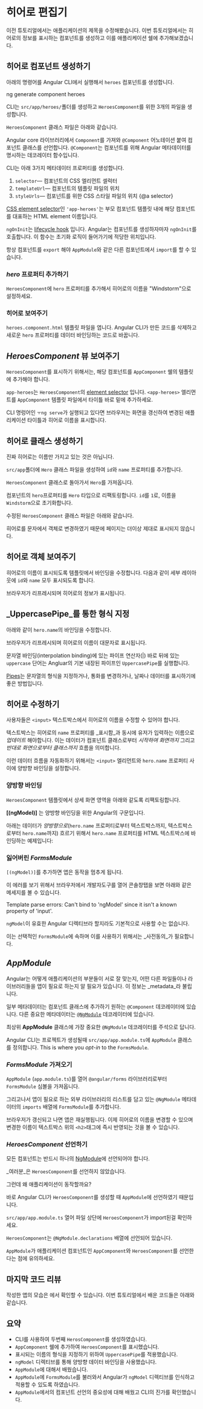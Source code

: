 # 히어로 편집기

이전 튜토리얼에서는 애플리케이션의 제목을 수정해봤습니다.
이번 튜토리얼에서는 히어로의 정보를 표시하는 컴포넌트를 생성하고 이를 애플리케이션 쉘에 추가해보겠습니다.

## 히어로 컴포넌트 생성하기

아래의 명령어를 Angular CLI에서 실행해서 `heroes` 컴포넌트를 생성합니다.

<code-example language="sh" class="code-shell">
  ng generate component heroes
</code-example>

CLI는 `src/app/heroes/`폴더를 생성하고 `HeroesComponent`를 위한 3개의 파일을 생성합니다.

`HeroesComponent` 클래스 파일은 아래와 같습니다.

<code-example 
  path="toh-pt1/src/app/heroes/heroes.component.ts" region="v1" 
  title="app/heroes/heroes.component.ts (initial version)" linenums="false">
</code-example>

Angular core 라이브러리에서 `Component`를 가져와 `@Component` 어노테이션 붙여 컴포넌트 클래스를 선언합니다.
`@Component`는 컴포넌트를 위해 Angular 메타데이터를 명시하는 데코레이터 함수입니다.

CLI는 아래 3가지 메타데이터 프로퍼티를 생성합니다.

1. `selector`&mdash; 컴포넌트의 CSS 엘리먼트 셀럭터
1. `templateUrl`&mdash; 컴포넌트의 템플릿 파일의 위치
1. `styleUrls`&mdash; 컴포넌트를 위한 CSS 스타일 파일의 위치
{@a selector}

[CSS element selector](https://developer.mozilla.org/en-US/docs/Web/CSS/Type_selectors)인 
`'app-heroes'`는 부모 컴포넌트 템플릿 내에 해당 컴포넌트를 대표하는 HTML element 이름입니다. 

`ngOnInit`는 [lifecycle hook](guide/lifecycle-hooks#oninit) 입니다.
Angular는 컴포넌트를 생성하자마자 `ngOnInit`를 호출합니다.
이 함수는 초기화 로직이 들어가기에 적당한 위치입니다.

항상 컴포넌트를 `export` 해야 `AppModule`와 같은 다른 컴포넌트에서 `import`를 할 수 있습니다.

### _hero_ 프로퍼티 추가하기

`HeroesComponent`에 `hero` 프로퍼티를 추가해서 히어로의 이름을 "Windstorm"으로 설정하세요.

<code-example path="toh-pt1/src/app/heroes/heroes.component.ts" region="add-hero" title="heroes.component.ts (hero property)" linenums="false">
</code-example>

### 히어로 보여주기

`heroes.component.html` 템플릿 파일을 엽니다.
Angular CLI가 만든 코드를 삭제하고 새로운 `hero` 프로퍼티를 데이터 바인딩하는 코드로 바꿉니다.

<code-example path="toh-pt1/src/app/heroes/heroes.component.1.html" title="heroes.component.html" region="show-hero-1" linenums="false">
</code-example>

## _HeroesComponent_ 뷰 보여주기

`HeroesComponent`를 표시하기 위해서는, 해당 컴포넌트를 `AppComponent` 쉘의 템플릿에 추가해야 합니다.

`app-heroes`는 `HeroesComponent`의 [element selector](#selector) 입니다.
`<app-heroes>` 엘리먼트를 `AppComponent` 템플릿 파일에서 타이틀 바로 밑에 추가하세요.

<code-example path="toh-pt1/src/app/app.component.html" title="src/app/app.component.html" linenums="false">
</code-example>

CLI 명렁어인 `ㅜng serve`가 실행되고 있다면 브라우저는 화면을 갱신하여 변경된 애플리케이션 타이틀과 히어로 이름을 표시합니다.

## 히어로 클래스 생성하기

진짜 히어로는 이름만 가지고 있는 것은 아닙니다.

`src/app`폴더에 `Hero` 클래스 파일을 생성하여 `id`와 `name` 프로퍼티를 추가합니다.

<code-example path="toh-pt1/src/app/hero.ts"  title="src/app/hero.ts" linenums="false">
</code-example>

`HeroesComponent` 클래스로 돌아가서 `Hero`를 가져옵니다.

컴포넌트의 `hero`프로퍼티를 `Hero` 타입으로 리팩토링합니다.
`id`를 `1`로, 이름을 `Windstorm`으로 초기화합니다.

수정된 `HeroesComponent` 클래스 파일은 아래와 같습니다.

<code-example path="toh-pt1/src/app/heroes/heroes.component.ts" linenums="false"
  title= "src/app/heroes/heroes.component.ts">
</code-example>

히어로를 문자에서 객체로 변경하였기 때문에 페이지는 더이상 제대로 표시되지 않습니다. 

## 히어로 객체 보여주기

히어로의 이름이 표시되도록 템플릿에서 바인딩을 수정합니다. 다음과 같이 세부 레이아웃에 `id`와 `name` 모두 표시되도록 합니다. 

<code-example 
  path="toh-pt1/src/app/heroes/heroes.component.1.html"
  region="show-hero-2" 
  title="heroes.component.html (HeroesComponent's template)" linenums="false">
</code-example>

브라우저가 리프레시되며 히어로의 정보가 표시됩니다.

## _UppercasePipe_를 통한 형식 지정

아래와 같이 `hero.name`의 바인딩을 수정합니다.

<code-example
  path="toh-pt1/src/app/heroes/heroes.component.html"
  region="pipe">
</code-example>

브라우저가 리프레시되며 히어로의 이름이 대문자로 표시됩니다.

문자열 바인딩(interpolation binding)에 있는 파이프 연산자(|) 바로 뒤에 있는 `uppercase` 단어는 Angluar의 기본 내장된 파이프인 `UppercasePipe`를 실행합니다.

[Pipes](guide/pipes)는 문자열의 형식을 지정하거나, 통화를 변경하거나, 날짜나 데이터를 표시하기에 좋은 방법입니다.

## 히어로 수정하기

사용자들은 `<input>` 텍스트박스에서 히어로의 이름을 수정할 수 있어야 합니다.

텍스트박스는 히어로의 `name` 프로퍼티를 _표시함_과 동시에 유저가 입력하는 이름으로 _업데이트_ 해야합니다.
이는 데이터가 컴포넌트 클래스로부터 _시작하여 화면까지_ 그리고 _반대로 화면으로부터 클래스까지_ 흐름을 의미합니다.

이런 데이터 흐름을 자동화하기 위해서는 `<input>` 엘리먼트와 `hero.name` 프로퍼티 사이에 양방향 바인딩을 설정합니다.

### 양방향 바인딩

`HeroesComponent` 템플릿에서 상세 화면 영역을 아래와 같도록 리팩토링합니다.

<code-example path="toh-pt1/src/app/heroes/heroes.component.1.html" region="name-input" title="src/app/heroes/heroes.component.html (HeroesComponent's template)" linenums="false">

</code-example>

**[(ngModel)]** 는 양방향 바인딩을 위한 Angular의 구문입니다.

아래는 데이터가 _양방향으로_(`hero.name` 프로퍼티로부터 텍스트박스까지, 텍스트박스로부터 `hero.name`까지) 흐르기 위해서 `hero.name` 프로퍼티를 HTML 텍스트박스에 바인딩하는 예제입니다: 

### 잃어버린 _FormsModule_

`[(ngModel)]`를 추가하면 앱은 동작을 멈추게 됩니다.

이 에러를 보기 위해서 브라우저에서 개발자도구를 열어 콘솔창탭을 보면 아래와 같은 메세지를 볼 수 있습니다.

<code-example language="sh" class="code-shell">
Template parse errors:
Can't bind to 'ngModel' since it isn't a known property of 'input'.
</code-example>

`ngModel`이 유효한 Angular 디렉티브라 할지라도 기본적으로 사용할 수는 없습니다.

이는 선택적인 `FormsModule`에 속하며 이를 사용하기 위해서는 _사전동의_가 필요합니다.

## _AppModule_

Angular는 어떻게 애플리케이션의 부분들이 서로 잘 맞는지, 어떤 다른 파일들이나 라이브러리들을 앱이 필요로 하는지 알 필요가 있습니다.
이 정보는 _metadata_라 불립니다.

일부 메타데이터는 컴포넌트 클래스에 추가하기 원하는 `@Component` 데코레이터에 있습니다.
다른 중요한 메타데이터는 [`@NgModule`](guide/ngmodule) 데코레이터에 있습니다.

최상위 **AppModule** 클래스에 가장 중요한 `@NgModule` 데코레이터를 주석으로 답니다.

Angular CLI는 프로젝트가 생성될때 `src/app/app.module.ts`에 `AppModule` 클래스를 정의합니다.
This is where you _opt-in_ to the `FormsModule`.

### _FormsModule_ 가져오기

`AppModule` (`app.module.ts`)를 열어 `@angular/forms` 라이브러리로부터 `FormsModule` 심볼을 가져옵니다.

<code-example path="toh-pt1/src/app/app.module.ts" title="app.module.ts (FormsModule symbol import)"
 region="formsmodule-js-import">
</code-example>

그리고나서 앱이 필요로 하는 외부 라이브러리의 리스트를 담고 있는 `@NgModule` 메타데이터의 `imports` 배열에 `FormsModule`를 추가합니다.

<code-example path="toh-pt1/src/app/app.module.ts" title="app.module.ts ( @NgModule imports)"
region="ng-imports">
</code-example>

브라우저가 갱신되고 나면 앱은 재실행됩니다. 이제 히어로의 이름을 변경할 수 있으며 변경한 이름이 텍스트박스 위의 `<h2>`태그에 즉시 반영되는 것을 볼 수 있습니다.

### _HeroesComponent_ 선언하기

모든 컴포넌트는 반드시 하나의 [NgModule](guide/ngmodule)에 선언되어야 합니다.

_여러분_은 `HeroesComponent`를 선언하지 않았습니다.

그런데 왜 애플리케이션이 동작할까요?

바로 Angular CLI가 `HeroesComponent`를 생성할 때 `AppModule`에 선언하였기 때문입니다.

`src/app/app.module.ts` 열어 파일 상단에 `HeroesComponent`가 import된걸 확인하세요.

<code-example path="toh-pt1/src/app/app.module.ts" region="heroes-import" >
</code-example>

`HeroesComponent`는 `@NgModule.declarations` 배열에 선언되어 있습니다.

<code-example path="toh-pt1/src/app/app.module.ts" region="declarations">
</code-example>

`AppModule`가 애플리케이션 컴포넌트인 `AppComponent`와 `HeroesComponent`를 선언한다는 점에 유의하세요.

## 마지막 코드 리뷰

작성한 앱의 모습은 <live-example></live-example>에서 확인할 수 있습니다. 이번 튜토리얼에서 배운 코드들은 아래와 같습니다.

<code-tabs>

  <code-pane title="src/app/heroes/heroes.component.ts" path="toh-pt1/src/app/heroes/heroes.component.ts">
  </code-pane>

  <code-pane title="src/app/heroes/heroes.component.html" path="toh-pt1/src/app/heroes/heroes.component.html">
  </code-pane>

  <code-pane title="src/app/app.module.ts" 
  path="toh-pt1/src/app/app.module.ts">
  </code-pane>

  <code-pane title="src/app/app.component.ts" path="toh-pt1/src/app/app.component.ts">
  </code-pane>

  <code-pane title="src/app/app.component.html" path="toh-pt1/src/app/app.component.html">
  </code-pane>

  <code-pane title="src/app/hero.ts" 
  path="toh-pt1/src/app/hero.ts">
  </code-pane>

</code-tabs>

## 요약

* CLI를 사용하여 두번째 `HerosComponent`를 생성하였습니다.
* `AppComponent` 쉘에 추가하여 `HeroesComponent`를 표시했습니다.
* 표시되는 이름의 형식을 지정하기 위하여 `UppercasePipe`를 적용했습니다.
* `ngModel` 디렉티브를 통해 양방향 데이터 바인딩을 사용했습니다.
* `AppModule`에 대해서 배웠습니다.
* `AppModule`에 `FormsModule`를 불러와서 Angular가 `ngModel` 디렉티브를 인식하고 적용할 수 있도록 하였습니다.
* `AppModule`에서의 컴포넌트 선언의 중요성에 대해 배웠고 CLI의 진가를 확인했습니다.